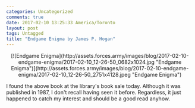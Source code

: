 ```yaml
---
categories: Uncategorized
comments: true
date: 2017-02-10 13:25:33 America/Toronto
layout: post
tags: Untagged
title: "Endgame Enigma by James P. Hogan"
---
```


<p align="center">
[![Endgame Enigma](http://assets.forces.army/images/blog/2017-02-10-endgame-enigma/2017-02-10_12-26-50_0682x1024.jpg "Endgame Enigma")](http://assets.forces.army/images/blog/2017-02-10-endgame-enigma/2017-02-10_12-26-50_2751x4128.jpeg "Endgame Enigma")
</p>

I found the above book at the library's book sale today. Although it was published in 1987, I don't recall having seen it before. Regardless, it just happened to catch my interest and should be a good read anyhow.
